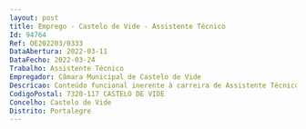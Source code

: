 ```yaml
--- 
layout: post
title: Emprego - Castelo de Vide - Assistente Técnico
Id: 94764
Ref: OE202203/0333
DataAbertura: 2022-03-11
DataFecho: 2022-03-24
Trabalho: Assistente Técnico
Empregador: Câmara Municipal de Castelo de Vide
Descricao: Conteúdo funcional inerente à carreira de Assistente Técnico, constante do Anexo à Lei nº. 35 2014, de 20 de Junho e seguintes funções   Elaboração de informações para os diversos serviços   Elaboração de informações para o executivo camarário.  Elaboração de ofícios para entidades externas   Elaboração de propostas   Elaboração de despachos   Elaboração de propostas para reunião do orgão executivo do Município   Elaboração de informações para reunião do orgão deliberativo do Município   Tramitação de processos de Contraordenação   Autuação, instrução, Arquivamento ou notificação de audiência prévia (acusação), defesa, Proposta de Decisão, Proposta, Notificação do arguido.  Elaboração de peças processuais (Contencioso   Petições iniciais, Contestações, Réplicas.  Elaboração de Regulamentos Internos   Apoio administrativo   Organização da gestão documental (MGD)    Arquivo   Apoio Juridico nos diversos serviços nas questões juridicas que surjam   Apoio na gestão e tramitação dos processos do contencioso.
CodigoPostal: 7320-117 CASTELO DE VIDE
Concelho: Castelo de Vide
Distrito: Portalegre
--- 
```

